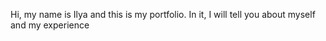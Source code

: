 Hi, my name is Ilya and this is my portfolio. In it, I will tell you about myself and my experience
